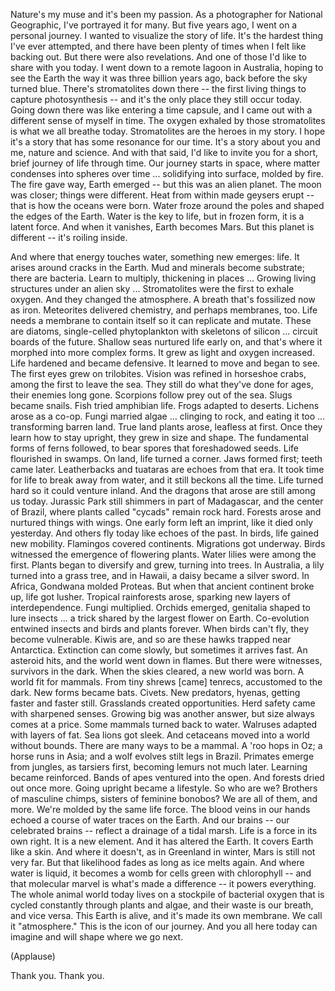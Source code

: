 
Nature&#39;s my muse and it&#39;s been my passion.
As a photographer for National Geographic, I&#39;ve portrayed it for many.
But five years ago, I went on a personal journey.
I wanted to visualize the story of life.
It&#39;s the hardest thing I&#39;ve ever attempted,
and there have been plenty of times when I felt like backing out.
But there were also revelations.
And one of those I&#39;d like to share with you today.
I went down to a remote lagoon in Australia, hoping to see the Earth
the way it was three billion years ago,
back before the sky turned blue.
There&#39;s stromatolites down there --
the first living things to capture photosynthesis --
and it&#39;s the only place they still occur today.
Going down there was like entering a time capsule,
and I came out with a different sense of myself in time.
The oxygen exhaled by those stromatolites
is what we all breathe today.
Stromatolites are the heroes in my story.
I hope it&#39;s a story that has some resonance for our time.
It&#39;s a story about you and me, nature and science.
And with that said, I&#39;d like to invite you for
a short, brief journey of life through time.
Our journey starts in space, where matter condenses into spheres over time ...
solidifying into surface, molded by fire.
The fire gave way, Earth emerged -- but this was an alien planet.
The moon was closer; things were different.
Heat from within made geysers erupt -- that is how the oceans were born.
Water froze around the poles and shaped the edges of the Earth.
Water is the key to life, but in frozen form, it is a latent force.
And when it vanishes, Earth becomes Mars.
But this planet is different -- it&#39;s roiling inside.

And where that energy touches water, something new emerges: life.
It arises around cracks in the Earth.
Mud and minerals become substrate; there are bacteria.
Learn to multiply, thickening in places ...
Growing living structures under an alien sky ...
Stromatolites were the first to exhale oxygen.
And they changed the atmosphere.
A breath that&#39;s fossilized now as iron.
Meteorites delivered chemistry, and perhaps membranes, too.
Life needs a membrane to contain itself
so it can replicate and mutate.
These are diatoms, single-celled phytoplankton
with skeletons of silicon ...
circuit boards of the future.
Shallow seas nurtured life early on, and that&#39;s where it morphed
into more complex forms.
It grew as light and oxygen increased.
Life hardened and became defensive.
It learned to move and began to see. The first eyes grew on trilobites.
Vision was refined in horseshoe crabs,
among the first to leave the sea.
They still do what they&#39;ve done for ages, their enemies long gone.
Scorpions follow prey out of the sea. Slugs became snails.
Fish tried amphibian life. Frogs adapted to deserts.
Lichens arose as a co-op. Fungi married algae ...
clinging to rock, and eating it too ... transforming barren land.
True land plants arose, leafless at first.
Once they learn how to stay upright, they grew in size and shape.
The fundamental forms of ferns followed,
to bear spores that foreshadowed seeds.
Life flourished in swamps.
On land, life turned a corner. Jaws formed first; teeth came later.
Leatherbacks and tuataras are echoes from that era.
It took time for life to break away from water,
and it still beckons all the time.
Life turned hard so it could venture inland.
And the dragons that arose are still among us today.
Jurassic Park still shimmers in part of Madagascar,
and the center of Brazil,
where plants called &quot;cycads&quot; remain rock hard.
Forests arose and nurtured things with wings.
One early form left an imprint, like it died only yesterday.
And others fly today like echoes of the past.
In birds, life gained new mobility.
Flamingos covered continents. Migrations got underway.
Birds witnessed the emergence of flowering plants.
Water lilies were among the first.
Plants began to diversify and grew, turning into trees.
In Australia, a lily turned into a grass tree,
and in Hawaii, a daisy became a silver sword.
In Africa, Gondwana molded Proteas.
But when that ancient continent broke up, life got lusher.
Tropical rainforests arose, sparking new layers of interdependence.
Fungi multiplied. Orchids emerged, genitalia shaped to lure insects ...
a trick shared by the largest flower on Earth.
Co-evolution entwined insects and birds and plants forever.
When birds can&#39;t fly, they become vulnerable.
Kiwis are, and so are these hawks trapped near Antarctica.
Extinction can come slowly, but sometimes it arrives fast.
An asteroid hits, and the world went down in flames.
But there were witnesses, survivors in the dark.
When the skies cleared, a new world was born.
A world fit for mammals. From tiny shrews [came]
tenrecs, accustomed to the dark.
New forms became bats. Civets.
New predators, hyenas, getting faster and faster still.
Grasslands created opportunities.
Herd safety came with sharpened senses.
Growing big was another answer, but size always comes at a price.
Some mammals turned back to water.
Walruses adapted with layers of fat. Sea lions got sleek.
And cetaceans moved into a world without bounds.
There are many ways to be a mammal. A &#39;roo hops in Oz;
a horse runs in Asia; and a wolf evolves stilt legs in Brazil.
Primates emerge from jungles, as tarsiers first,
becoming lemurs not much later.
Learning became reinforced. Bands of apes ventured into the open.
And forests dried out once more. Going upright became a lifestyle.
So who are we? Brothers of masculine chimps,
sisters of feminine bonobos? We are all of them, and more.
We&#39;re molded by the same life force.
The blood veins in our hands
echoed a course of water traces on the Earth.
And our brains -- our celebrated brains --
reflect a drainage of a tidal marsh.
Life is a force in its own right. It is a new element.
And it has altered the Earth. It covers Earth like a skin.
And where it doesn&#39;t, as in Greenland in winter,
Mars is still not very far.
But that likelihood fades as long as ice melts again.
And where water is liquid, it becomes a womb
for cells green with chlorophyll -- and that molecular marvel
is what&#39;s made a difference -- it powers everything.
The whole animal world today lives on a stockpile
of bacterial oxygen that is cycled constantly
through plants and algae, and their waste is our breath,
and vice versa.
This Earth is alive, and it&#39;s made its own membrane.
We call it &quot;atmosphere.&quot; This is the icon of our journey.
And you all here today can imagine and will shape where we go next.

(Applause)

Thank you. Thank you.

